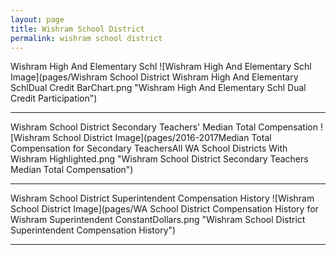 ```yaml
---
layout: page
title: Wishram School District
permalink: wishram school district
---
```



Wishram High And Elementary Schl
![Wishram High And Elementary Schl Image](pages/Wishram School District Wishram High And Elementary SchlDual Credit BarChart.png "Wishram High And Elementary Schl Dual Credit Participation")

___

Wishram School District Secondary Teachers' Median Total Compensation
![Wishram School District Image](pages/2016-2017Median Total Compensation for Secondary TeachersAll WA School Districts With Wishram Highlighted.png "Wishram School District Secondary Teachers Median Total Compensation")

___

Wishram School District Superintendent Compensation History
![Wishram School District Image](pages/WA School District Compensation History for Wishram Superintendent ConstantDollars.png "Wishram School District Superintendent Compensation History")

___

